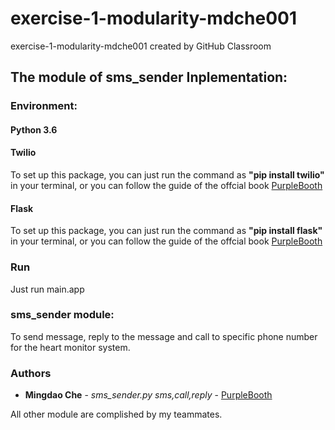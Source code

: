 # exercise-1-modularity-mdche001
exercise-1-modularity-mdche001 created by GitHub Classroom

## The module of sms_sender Inplementation:

### Environment:
#### Python 3.6 </br>
#### Twilio </br>
 To set up this package, you can just run the command as **"pip install twilio"** in your terminal, or you can follow the guide of the offcial book [PurpleBooth](https://www.twilio.com/docs/sms/quickstart/python#install-python-and-the-twilio-helper-library)  
#### Flask </br>
 To set up this package, you can just run the command as **"pip install flask"** in your terminal, or you can follow the guide of the offcial book [PurpleBooth](https://www.twilio.com/docs/sms/quickstart/python#install-flask-and-set-up-your-development-environment)

### Run

Just run main.app

### sms_sender module:
To send message, reply to the message and call to specific phone number for the heart monitor system.

### Authors

* **Mingdao Che** - *sms_sender.py sms,call,reply* - [PurpleBooth](https://github.com/ec500-software-engineering/exercise-1-modularity-mdche001/)

All other module are complished by my teammates.
